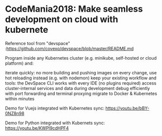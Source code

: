 # CodeMania2018: Make seamless development on cloud with kubernete

Reference tool from "devspace" :https://github.com/covexo/devspace/blob/master/README.md

Program inside any Kubernetes cluster (e.g. minikube, self-hosted or cloud platform) and:

iterate quickly: no more building and pushing images on every change, use hot reloading instead (e.g. with nodemon)
keep your existing workflow and tools: the DevSpace CLI works with every IDE (no plugins required)
access cluster-internal services and data during development
debug efficiently with port forwarding and terminal proxying
migrate to Docker & Kubernetes within minutes


Demo for Vuejs integrated with Kubernetes sync: https://youtu.be/bBY-0NZ8n98

Demo for Python integrated with Kubernets sync: https://youtu.be/KWPl9cdHPF4